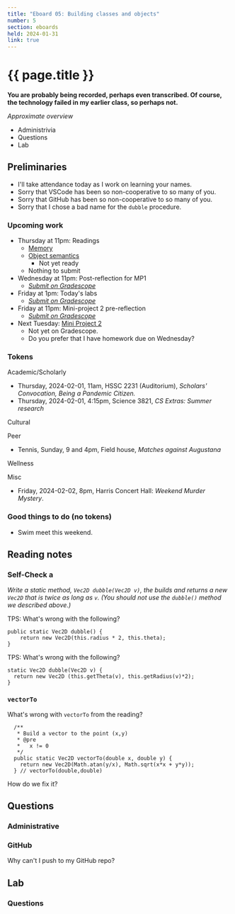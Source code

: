 ```yaml
---
title: "Eboard 05: Building classes and objects"
number: 5
section: eboards
held: 2024-01-31
link: true
---
```

# {{ page.title }}

**You are probably being recorded, perhaps even transcribed. Of course, the technology failed in my earlier class, so perhaps not.**

_Approximate overview_

* Administrivia
* Questions
* Lab

Preliminaries
-------------

* I'll take attendance today as I work on learning your names.
* Sorry that VSCode has been so non-cooperative to so many of you.
* Sorry that GitHub has been so non-cooperative to so many of you.
* Sorry that I chose a bad name for the `dubble` procedure.

### Upcoming work

* Thursday at 11pm: Readings
    * [Memory](../readings/memory)
    * [Object semantics](../readings/writing-classes)
        * Not yet ready
    * Nothing to submit
* Wednesday at 11pm: Post-reflection for MP1
    * [_Submit on Gradescope_](https://www.gradescope.com/courses/690101/assignments/3974722/)
* Friday at 1pm: Today's labs
    * [_Submit on Gradescope_](...)
* Friday at 11pm: Mini-project 2 pre-reflection
    * [_Submit on Gradescope_](...)
* Next Tuesday: [Mini Project 2](../mps/mp02)
    * Not yet on Gradescope.
    * Do you prefer that I have homework due on Wednesday?

### Tokens

Academic/Scholarly

* Thursday, 2024-02-01, 11am, HSSC 2231 (Auditorium),
  _Scholars' Convocation, Being a Pandemic Citizen._
* Thursday, 2024-02-01, 4:15pm, Science 3821,
  _CS Extras: Summer research_

Cultural

Peer

* Tennis, Sunday, 9 and 4pm, Field house,
  _Matches against Augustana_

Wellness

Misc

* Friday, 2024-02-02, 8pm, Harris Concert Hall:
  _Weekend Murder Mystery_.

### Good things to do (no tokens)

* Swim meet this weekend.

Reading notes
-------------

### Self-Check a

_Write a *static* method, `Vec2D dubble(Vec2D v)`, the builds and returns a new `Vec2D` that is twice as long as `v`. (You should not use the `dubble()` method we described above.)_

TPS: What's wrong with the following?

```
public static Vec2D dubble() {
    return new Vec2D(this.radius * 2, this.theta);
}
```

TPS: What's wrong with the following?

```
static Vec2D dubble(Vec2D v) {
  return new Vec2D (this.getTheta(v), this.getRadius(v)*2);
}
```

### `vectorTo`

What's wrong with `vectorTo` from the reading?

```
  /**
   * Build a vector to the point (x,y)
   * @pre
   *   x != 0
   */
  public static Vec2D vectorTo(double x, double y) {
    return new Vec2D(Math.atan(y/x), Math.sqrt(x*x + y*y));
  } // vectorTo(double,double)
```

How do we fix it?

Questions
---------

### Administrative

### GitHub

Why can't I push to my GitHub repo?

Lab
---

### Questions


